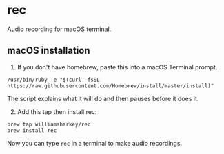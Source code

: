 # rec
Audio recording for macOS terminal.

## macOS installation

1. If you don't have homebrew, paste this into a macOS Terminal prompt.

```/usr/bin/ruby -e "$(curl -fsSL https://raw.githubusercontent.com/Homebrew/install/master/install)"```

The script explains what it will do and then pauses before it does it. 

2. Add this tap then install rec:
```
brew tap williamsharkey/rec
brew install rec
```
Now you can type ```rec``` in a terminal to make audio recordings.
